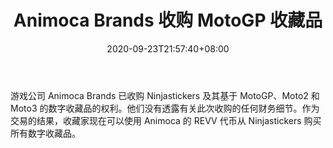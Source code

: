 ﻿---
title: "Animoca Brands 收购 MotoGP 收藏品"
date: 2020-09-23T21:57:40+08:00
lastmod: 2020-09-23T16:45:40+08:00
draft: false
authors: ["Virtuous"]
description: "游戏公司 Animoca Brands 已收购 Ninjastickers 及其基于 MotoGP、Moto2 和 Moto3 的数字收藏品的权利。他们没有透露有关此次收购的任何财务细节。作为交易的结果，收藏家现在可以使用 Animoca 的 REVV 代币从 Ninjastickers 购买所有数字收藏品。"
featuredImage: "motogp-collectibles-acquired-by-animoca-brands.png"
tags: ["Racing Games","赛车游戏","Play to Earn"]
categories: ["news"]
news: ["赛车游戏"]
weight: 
lightgallery: true
pinned: false
recommend: false
recommend1: false
---

游戏公司 Animoca Brands 已收购 Ninjastickers 及其基于 MotoGP、Moto2 和 Moto3 的数字收藏品的权利。他们没有透露有关此次收购的任何财务细节。作为交易的结果，收藏家现在可以使用 Animoca 的 REVV 代币从 Ninjastickers 购买所有数字收藏品。

<!--more-->

